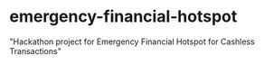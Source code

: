 # emergency-financial-hotspot
"Hackathon project for Emergency Financial Hotspot for Cashless Transactions"
